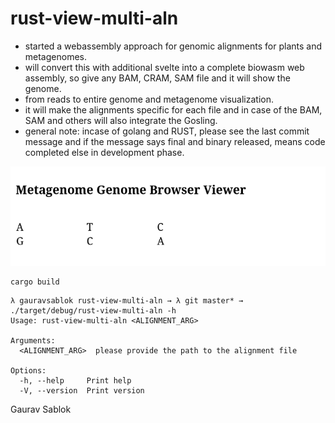 # rust-view-multi-aln

- started a webassembly approach for genomic alignments for plants and metagenomes.
- will convert this with additional svelte into a complete biowasm web assembly, so give any BAM, CRAM, SAM file and it will show the genome.
- from reads to entire genome and metagenome visualization.
- it will make the alignments specific for each file and in case of the BAM, SAM and others will also integrate the Gosling. 
- general note: incase of golang and RUST, please see the last commit message and if the message says final and binary released, means code completed else in development phase. 

![](https://github.com/applicativesystem/rust-view-aln-wasm/blob/master/metagenome_alignment.png)

```
cargo build

```
```
λ gauravsablok rust-view-multi-aln → λ git master* → ./target/debug/rust-view-multi-aln -h
Usage: rust-view-multi-aln <ALIGNMENT_ARG>

Arguments:
  <ALIGNMENT_ARG>  please provide the path to the alignment file

Options:
  -h, --help     Print help
  -V, --version  Print version

```

Gaurav Sablok
